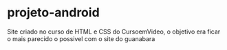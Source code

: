 # projeto-android
Site criado no curso de HTML  e CSS do CursoemVideo, o objetivo era ficar o mais parecido o possivel com o site do guanabara
